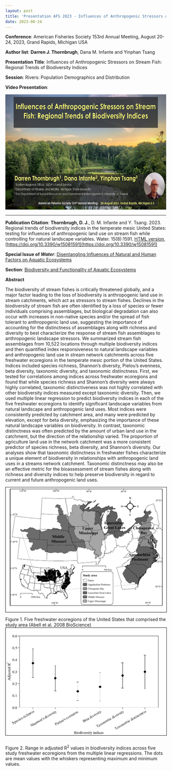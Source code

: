 ```yaml
---
layout: post
title: 'Presentation AFS 2023 - Influences of Anthropogenic Stressors on Stream Fish: Regional Trends of Biodiversity Indices'
date: 2023-08-24
---
```


__Conference__: American Fisheries Society 153rd Annual Meeting, August 20-24, 2023, Grand Rapids, Michigan USA


__Author list__: **Darren J. Thornbrugh**, Dana M. Infante and Yinphan Tsang

__Presentation Title__: Influences of Anthropogenic Stressors on Stream Fish: Regional Trends of Biodiversity Indices

__Session__: Rivers: Population Demographics and Distribution

__Video Presentation__:

<a href="https://www.youtube.com/watch?v=Jya0VoxPoyo" rel="noreferrer"
title="AFS presentation link - Click to Watch!">
<img src="/images/Thornbrugh_AFS_20230814v_s1.jpg" width="640" height="360" alt="AFS presentation link">
</a>

***
__Publication Citation__: **Thornbrugh, D. J.**, D. M. Infante and Y. Tsang. 2023. Regional trends of biodiversity indices in the temperate mesic United States: testing for influences of anthropogenic land use on stream fish while controlling for natural landscape variables. Water. 15(8):1591. [HTML version](https://www.mdpi.com/2073-4441/15/8/1591/htm), [https://doi.org/10.3390/w15081591](https://doi.org/10.3390/w15081591)

__Special Issue of *Water*__: [Disentangling Influences of Natural and Human Factors on Aquatic Ecosystems](https://www.mdpi.com/journal/water/special_issues/aquatic_systems)

__Section__: [Biodiversity and Functionality of Aquatic Ecosystems](https://www.mdpi.com/journal/water/sections/Biodiversity_Ecosystem_Functioning)

__Abstract__

The biodiversity of stream fishes is critically threatened globally, and a major factor leading to the loss of biodiversity is anthropogenic land use in stream catchments, which act as stressors to stream fishes. Declines in the biodiversity of stream fish are often identified by a loss of species or fewer individuals comprising assemblages, but biological degradation can also occur with increases in non-native species and/or the spread of fish tolerant to anthropogenic land use, suggesting the importance of accounting for the distinctness of assemblages along with richness and diversity to best characterize the response of stream fish assemblages to anthropogenic landscape stressors. We summarized stream fish assemblages from 10,522 locations through multiple biodiversity indices and then quantified index responsiveness to natural landscape variables and anthropogenic land use in stream network catchments across five freshwater ecoregions in the temperate mesic portion of the United States. Indices included species richness, Shannon’s diversity, Pielou’s evenness, beta diversity, taxonomic diversity, and taxonomic distinctness. First, we tested for correlations among indices across freshwater ecoregions and found that while species richness and Shannon’s diversity were always highly correlated, taxonomic distinctiveness was not highly correlated with other biodiversity indices measured except taxonomic diversity. Then, we used multiple linear regression to predict biodiversity indices in each of the five freshwater ecoregions to identify significant landscape variables from natural landscape and anthropogenic land uses. Most indices were consistently predicted by catchment area, and many were predicted by elevation, except for beta diversity, emphasizing the importance of these natural landscape variables on biodiversity. In contrast, taxonomic distinctness was often predicted by the amount of urban land use in the catchment, but the direction of the relationship varied. The proportion of agriculture land use in the network catchment was a more consistent predictor of species richness, beta diversity, and Shannon’s diversity. Our analyses show that taxonomic distinctness in freshwater fishes characterize a unique element of biodiversity in relationships with anthropogenic land uses in a streams network catchment. Taxonomic distinctness may also be an effective metric for the bioassessment of stream fishes along with richness and diversity indices to help preserve biodiversity in regard to current and future anthropogenic land uses.

<img class="pure-img" src="/images/figure1.jpg" width="" height="" style="margin-bottom:10px; border:1px solid #000000;">
Figure 1. Five freshwater ecoregions of the United States that comprised the study area (Abell et al. 2008 BioScience)


<img class="pure-img" src="/images/figure2.jpg" width="" height="" style="margin-bottom:10px; border:1px solid #000000;">

Figure 2. Range in adjusted R<sup>2</sup> values in biodiversity indices across five study freshwater ecoregions from the multiple linear regressions. The dots are mean values with the whiskers representing maximum and minimum values.
